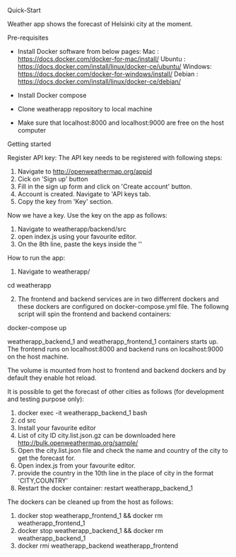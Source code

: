 Quick-Start

Weather app shows the forecast of Helsinki city at the moment. 

Pre-requisites

- Install Docker software from below pages:
Mac : https://docs.docker.com/docker-for-mac/install/
Ubuntu : https://docs.docker.com/install/linux/docker-ce/ubuntu/
Windows: https://docs.docker.com/docker-for-windows/install/
Debian : https://docs.docker.com/install/linux/docker-ce/debian/

- Install Docker compose

- Clone weatherapp repository to local machine

- Make sure that localhost:8000 and localhost:9000 are free on the host computer 


Getting started

Register API key:
The API key needs to be registered with following steps:
1. Navigate to http://openweathermap.org/appid
2. Cick on 'Sign up' button
3. Fill in the sign up form and click on 'Create account' button.
4. Account is created. Navigate to 'API keys tab.
5. Copy the key from 'Key' section.

Now we have a key. Use the key on the app as follows:  
1. Navigate to weatherapp/backend/src
2. open index.js using your favourite editor.
3. On the 8th line, paste the keys inside the ''

How to run the app:

1. Navigate to weatherapp/

cd weatherapp

2. The frontend and backend services are in two differrent dockers and these dockers are configured on docker-compose.yml file. The followng script will spin the frontend and backend containers:

docker-compose up

weatherapp_backend_1 and weatherapp_frontend_1 containers starts up.
The frontend runs on localhost:8000 and backend runs on localhost:9000 on the host machine.
 
The volume is mounted from host to frontend and backend dockers and by default they enable hot reload.

It is possible to get the forecast of other cities as follows (for development and testing purpose only):

1. docker exec -it weatherapp_backend_1 bash
2. cd src
3. Install your favourite editor
4. List of city ID city.list.json.gz can be downloaded here http://bulk.openweathermap.org/sample/
5. Open the city.list.json file and check the name and country of the city to get the forecast for.
6. Open index.js from your favourite editor.
7. provide the country in the 10th line in the place of city in the format 'CITY,COUNTRY'
8. Restart the docker container: restart weatherapp_backend_1

The dockers can be cleaned up from the host as follows:
1. docker stop weatherapp_frontend_1 && docker rm weatherapp_frontend_1
2. docker stop weatherapp_backend_1 && docker rm weatherapp_backend_1
3. docker rmi weatherapp_backend weatherapp_frontend

